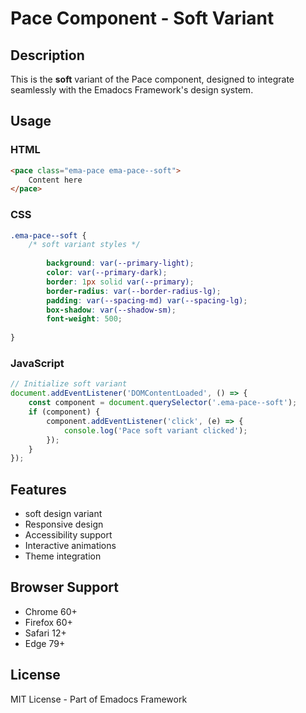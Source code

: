 # Pace Component - Soft Variant

## Description
This is the **soft** variant of the Pace component, designed to integrate seamlessly with the Emadocs Framework's design system.

## Usage

### HTML
```html
<pace class="ema-pace ema-pace--soft">
    Content here
</pace>
```

### CSS
```css
.ema-pace--soft {
    /* soft variant styles */
    
        background: var(--primary-light);
        color: var(--primary-dark);
        border: 1px solid var(--primary);
        border-radius: var(--border-radius-lg);
        padding: var(--spacing-md) var(--spacing-lg);
        box-shadow: var(--shadow-sm);
        font-weight: 500;
    
}
```

### JavaScript
```javascript
// Initialize soft variant
document.addEventListener('DOMContentLoaded', () => {
    const component = document.querySelector('.ema-pace--soft');
    if (component) {
        component.addEventListener('click', (e) => {
            console.log('Pace soft variant clicked');
        });
    }
});
```

## Features
- soft design variant
- Responsive design
- Accessibility support
- Interactive animations
- Theme integration

## Browser Support
- Chrome 60+
- Firefox 60+
- Safari 12+
- Edge 79+

## License
MIT License - Part of Emadocs Framework
